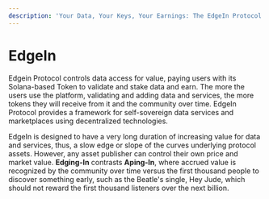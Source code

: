 ```yaml
---
description: 'Your Data, Your Keys, Your Earnings: The EdgeIn Protocol'
---
```


# EdgeIn

Edgein Protocol controls data access for value, paying users with its Solana-based Token to validate and stake data and earn. The more the users use the platform, validating and adding data and services, the more tokens they will receive from it and the community over time.  EdgeIn Protocol provides a framework for self-sovereign data services and marketplaces using decentralized technologies. &#x20;

EdgeIn is designed to have a very long duration of increasing value for data and services, thus, a slow edge or slope of the curves underlying protocol assets.  However, any asset publisher can control their own price and market value.  **Edging-In** contrasts **Aping-In**, where accrued value is recognized by the community over time versus the first thousand people to discover something early, such as the Beatle's single, Hey Jude, which should not reward the first thousand listeners over the next billion. &#x20;

